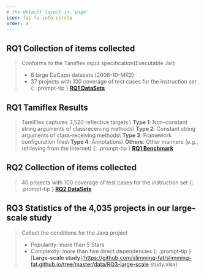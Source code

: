 ```yaml
---
# the default layout is 'page'
icon: fas fa-info-circle
order: 4
---
```

## RQ1 Collection of items collected
> Conforms to the Tamiflex input specification(Executable Jar)
> * 6 large DaCapo datasets (2006-10-MR2)
> * 37 projects with 100 coverage of test cases for the instruction set
{: .prompt-tip }
[**RQ1 DataSets**](https://github.com/Piecer-plc/piecer-plc.github.io/blob/main/Data/api_label.xls)
## RQ1 Tamiflex Results
> TamiFlex captures 3,520 reflective targets:\\
> **Type 1**: Non-constant string arguments of classreceiving methods\\
> **Type 2**: Constant string arguments of class-receiving methods\\
> **Type 3**: Framework configuration files\\
> **Type 4**: Annotations\\
> **Others**: Other manners (e.g., retrieving from the Internet)
{: .prompt-tip }
[**RQ1 Benchmark**](https://github.com/slimming-fat/slimming-fat.github.io/tree/master/data/RQ1-tamiflex.csv)
## RQ2 Collection of items collected
> 40 projects with 100 coverage of test cases for the instruction set
{: .prompt-tip }
[**RQ2 DataSets**](https://github.com/Piecer-plc/piecer-plc.github.io/blob/main/Data/api_label.xls)
## RQ3 Statistics of the 4,035 projects in our large-scale study
> Collect the conditions for the Java project
> * Popularity: more than 5 Stars
> * Complexity: more than five direct dependencies
{: .prompt-tip }
[**Large-scale study**](https://github.com/slimming-fat/slimming-fat.github.io/tree/master/data/RQ3-large-scale study.xlsx)
